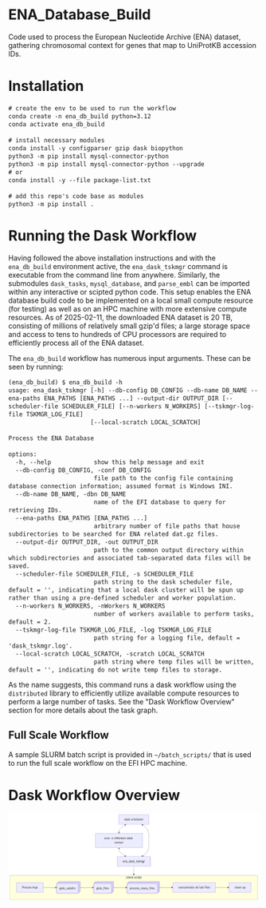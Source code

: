 # ENA_Database_Build
Code used to process the European Nucleotide Archive (ENA) dataset, gathering chromosomal context for genes that map to UniProtKB accession IDs.

# Installation

```
# create the env to be used to run the workflow
conda create -n ena_db_build python=3.12
conda activate ena_db_build

# install necessary modules
conda install -y configparser gzip dask biopython
python3 -m pip install mysql-connector-python 
python3 -m pip install mysql-connector-python --upgrade
# or
conda install -y --file package-list.txt

# add this repo's code base as modules
python3 -m pip install .
```

# Running the Dask Workflow

Having followed the above installation instructions and with the `ena_db_build` environment active, the `ena_dask_tskmgr` command is executable from the command line from anywhere. 
Similarly, the submodules `dask_tasks`, `mysql_database`, and `parse_embl` can be imported within any interactive or scipted python code. 
This setup enables the ENA database build code to be implemented on a local small compute resource (for testing) as well as on an HPC machine with more extensive compute resources. 
As of 2025-02-11, the downloaded ENA dataset is 20 TB, consisting of millions of relatively small gzip'd files; a large storage space and access to tens to hundreds of CPU processors are required to efficiently process all of the ENA dataset. 

The `ena_db_build` workflow has numerous input arguments.
These can be seen by running: 
```
(ena_db_build) $ ena_db_build -h
usage: ena_dask_tskmgr [-h] --db-config DB_CONFIG --db-name DB_NAME --ena-paths ENA_PATHS [ENA_PATHS ...] --output-dir OUTPUT_DIR [--scheduler-file SCHEDULER_FILE] [--n-workers N_WORKERS] [--tskmgr-log-file TSKMGR_LOG_FILE]
                       [--local-scratch LOCAL_SCRATCH]

Process the ENA Database

options:
  -h, --help            show this help message and exit
  --db-config DB_CONFIG, -conf DB_CONFIG
                        file path to the config file containing database connection information; assumed format is Windows INI.
  --db-name DB_NAME, -dbn DB_NAME
                        name of the EFI database to query for retrieving IDs.
  --ena-paths ENA_PATHS [ENA_PATHS ...]
                        arbitrary number of file paths that house subdirectories to be searched for ENA related dat.gz files.
  --output-dir OUTPUT_DIR, -out OUTPUT_DIR
                        path to the common output directory within which subdirectories and associated tab-separated data files will be saved.
  --scheduler-file SCHEDULER_FILE, -s SCHEDULER_FILE
                        path string to the dask scheduler file, default = '', indicating that a local dask cluster will be spun up rather than using a pre-defined scheduler and worker population.
  --n-workers N_WORKERS, -nWorkers N_WORKERS
                        number of workers available to perform tasks, default = 2.
  --tskmgr-log-file TSKMGR_LOG_FILE, -log TSKMGR_LOG_FILE
                        path string for a logging file, default = 'dask_tskmgr.log'.
  --local-scratch LOCAL_SCRATCH, -scratch LOCAL_SCRATCH
                        path string where temp files will be written, default = '', indicating do not write temp files to storage.
```

As the name suggests, this command runs a dask workflow using the `distributed` library to efficiently utilize available compute resources to perform a large number of tasks. 
See the "Dask Workflow Overview" section for more details about the task graph. 

## Full Scale Workflow
A sample SLURM batch script is provided in `~/batch_scripts/` that is used to run the full scale workflow on the EFI HPC machine. 

# Dask Workflow Overview

![Batch script flowchart of Dask scheduler, workers, and client working in tandem to perform the tasks defined in the dask_tskmgr.py script](https://github.com/EnzymeFunctionInitiative/ENA_Database_Build/blob/1622e7b1e6644f77ae7c7fc6a7a84e8811de4d9a/images/ena_db_build_flowchart.png)

